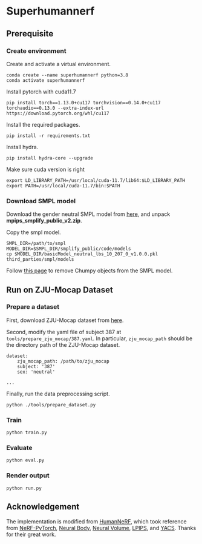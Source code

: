 # Superhumannerf

## Prerequisite

### Create environment

Create and activate a virtual environment.

    conda create --name superhumannerf python=3.8
    conda activate superhumannerf

Install pytorch with cuda11.7

    pip install torch==1.13.0+cu117 torchvision==0.14.0+cu117 torchaudio==0.13.0 --extra-index-url https://download.pytorch.org/whl/cu117

Install the required packages.

    pip install -r requirements.txt

Install hydra.

    pip install hydra-core --upgrade

Make sure cuda version is right

    export LD_LIBRARY_PATH=/usr/local/cuda-11.7/lib64:$LD_LIBRARY_PATH
    export PATH=/usr/local/cuda-11.7/bin:$PATH


### Download SMPL model

Download the gender neutral SMPL model from [here](https://smplify.is.tue.mpg.de/), and unpack **mpips_smplify_public_v2.zip**.

Copy the smpl model.

    SMPL_DIR=/path/to/smpl
    MODEL_DIR=$SMPL_DIR/smplify_public/code/models
    cp $MODEL_DIR/basicModel_neutral_lbs_10_207_0_v1.0.0.pkl third_parties/smpl/models

Follow [this page](https://github.com/vchoutas/smplx/tree/master/tools) to remove Chumpy objects from the SMPL model.

## Run on ZJU-Mocap Dataset

### Prepare a dataset

First, download ZJU-Mocap dataset from [here](https://github.com/zju3dv/neuralbody/blob/master/INSTALL.md#zju-mocap-dataset). 

Second, modify the yaml file of subject 387 at `tools/prepare_zju_mocap/387.yaml`. In particular,  `zju_mocap_path` should be the directory path of the ZJU-Mocap dataset.

```
dataset:
    zju_mocap_path: /path/to/zju_mocap
    subject: '387'
    sex: 'neutral'

...
```
    
Finally, run the data preprocessing script.

    python ./tools/prepare_dataset.py

### Train

    python train.py

### Evaluate

    python eval.py

### Render output

    python run.py

## Acknowledgement

The implementation is modified from [HumanNeRF](https://github.com/chungyiweng/humannerf), which took reference from [NeRF-PyTorch](https://github.com/yenchenlin/nerf-pytorch), [Neural Body](https://github.com/zju3dv/neuralbody), [Neural Volume](https://github.com/facebookresearch/neuralvolumes), [LPIPS](https://github.com/richzhang/PerceptualSimilarity), and [YACS](https://github.com/rbgirshick/yacs). Thanks for their great work.